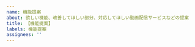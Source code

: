 ```yaml
---
name: 機能提案
about: 欲しい機能、改善してほしい部分、対応してほしい動画配信サービスなどの提案
title: 【機能提案】
labels: 機能提案
assignees: ''
---
```

